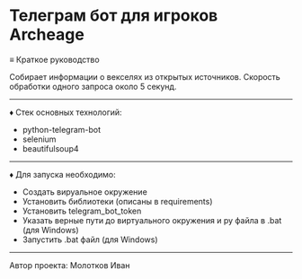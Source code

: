 # Телеграм бот для игроков Archeage

≡ Краткое руководство


Собирает информации о векселях из открытых источников. Скорость обработки одного запроса около 5 секунд.

***

♦ Стек основных технологий:

* python-telegram-bot
* selenium
* beautifulsoup4

***

♦ Для запуска необходимо:

* Создать вируальное окружение
* Установить библиотеки (описаны в requirements)
* Установить telegram_bot_token
* Указать верные пути до виртуального окружения и py файла в .bat (для Windows)
* Запустить .bat файл (для Windows)

***
Автор проекта: Молотков Иван
